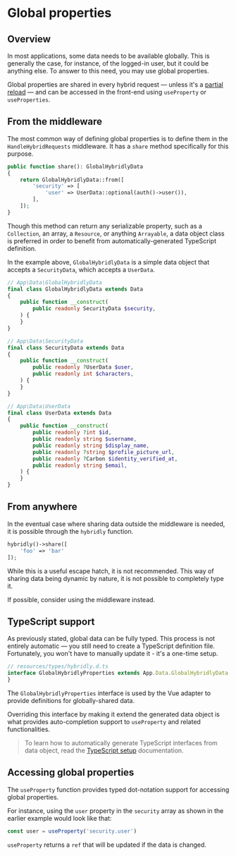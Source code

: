 # Global properties

## Overview

In most applications, some data needs to be available globally. This is generally the case, for instance, of the logged-in user, but it could be anything else. To answer to this need, you may use global properties. 

Global properties are shared in every hybrid request — unless it's a [partial reload](./partial-reloads.md) — and can be accessed in the front-end using `useProperty` or `useProperties`.

## From the middleware

The most common way of defining global properties is to define them in the `HandleHybridRequests` middleware. It has a `share` method specifically for this purpose.

```php
public function share(): GlobalHybridlyData
{
    return GlobalHybridlyData::from([
        'security' => [
            'user' => UserData::optional(auth()->user()),
        ],
    ]);
}
```

Though this method can return any serializable property, such as a `Collection`, an array, a `Resource`, or anything `Arrayable`, a data object class is preferred in order to benefit from automatically-generated TypeScript definition.

In the example above, `GlobalHybridlyData` is a simple data object that accepts a `SecurityData`, which accepts a `UserData`.

```php
// App\Data\GlobalHybridlyData
final class GlobalHybridlyData extends Data
{
    public function __construct(
        public readonly SecurityData $security,
    ) {
    }
}

// App\Data\SecurityData
final class SecurityData extends Data
{
    public function __construct(
        public readonly ?UserData $user,
        public readonly int $characters,
    ) {
    }
}

// App\Data\UserData
final class UserData extends Data
{
    public function __construct(
        public readonly ?int $id,
        public readonly string $username,
        public readonly string $display_name,
        public readonly ?string $profile_picture_url,
        public readonly ?Carbon $identity_verified_at,
        public readonly string $email,
    ) {
    }
}
```

## From anywhere

In the eventual case where sharing data outside the middleware is needed, it is possible through the `hybridly` function.

```php
hybridly()->share([
    'foo' => 'bar'
]);
```

While this is a useful escape hatch, it is not recommended. This way of sharing data being dynamic by nature, it is not possible to completely type it. 

If possible, consider using the middleware instead.

## TypeScript support

As previously stated, global data can be fully typed. This process is not entirely automatic — you still need to create a TypeScript definition file. Fortunately, you won't have to manually update it - it's a one-time setup.

```ts
// resources/types/hybridly.d.ts
interface GlobalHybridlyProperties extends App.Data.GlobalHybridlyData {
}
```

The `GlobalHybridlyProperties` interface is used by the Vue adapter to provide definitions for globally-shared data. 

Overriding this interface by making it extend the generated data object is what provides auto-completion support to `useProperty` and related functionalities.

> To learn how to automatically generate TypeScript interfaces from data object, read the [TypeScript setup](./typescript.md) documentation.

## Accessing global properties

The `useProperty` function provides typed dot-notation support for accessing global properties.

For instance, using the `user` property in the `security` array as shown in the earlier example would look like that:

```ts
const user = useProperty('security.user')
```

`useProperty` returns a `ref` that will be updated if the data is changed.
